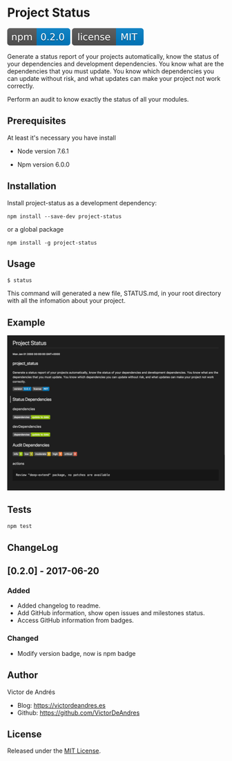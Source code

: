 
# Project Status
![](./assets/npm.svg) ![](./assets/license.svg) 

Generate a status report of your projects automatically, know the status of your dependencies and development dependencies. You know what are the dependencies that you must update. You know which dependencies you can update without risk, and what updates can make your project not work correctly.

Perform an audit to know exactly the status of all your modules.

## [](https://github.com/VictorDeAndres/projectStauts#prerequisites)Prerequisites

At least it's necessary you have install

 - Node version 7.6.1 

 - Npm version 6.0.0

## [](https://github.com/VictorDeAndres/projectStauts#installation)Installation

Install project-status as a development dependency:

    npm install --save-dev project-status

or a global package

    npm install -g project-status

## [](https://github.com/VictorDeAndres/projectStauts#usage)Usage

    $ status

This command will generated a new file, STATUS.md, in your root directory with all the infomation about your project.

## [](https://github.com/VictorDeAndres/projectStauts#example)Example
![](/assets/example.png)

## [](https://github.com/VictorDeAndres/projectStauts#test)Tests

    npm test

## [](https://github.com/VictorDeAndres/projectStauts#changelog)ChangeLog

## [0.2.0] - 2017-06-20
### Added
- Added changelog to readme.
- Add GitHub information, show open issues and milestones status.
- Access GitHub information from badges.

### Changed
- Modify version badge, now is npm badge

## [](https://github.com/VictorDeAndres/projectStauts#author)Author
Victor de Andrés

 - Blog: https://victordeandres.es
 - Github: https://github.com/VictorDeAndres

## [](https://github.com/VictorDeAndres/projectStauts#license)License

Released under the [MIT License](http://www.opensource.org/licenses/mit-license.php).